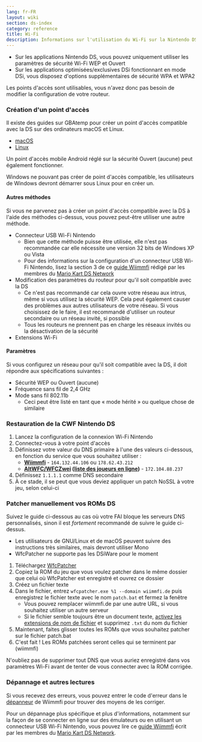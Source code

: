 ```yaml
---
lang: fr-FR
layout: wiki
section: ds-index
category: reference
title: Wi-Fi
description: Informations sur l'utilisation du Wi-Fi sur la Nintendo DS
---
```


- Sur les applications Nintendo DS, vous pouvez uniquement utiliser les paramètres de sécurité Wi-Fi WEP et Ouvert
- Sur les applications optimisées/exclusives DSi fonctionnant en mode DSi, vous disposez d'options supplémentaires de sécurité WPA et WPA2

Les points d'accès sont utilisables, vous n'avez donc pas besoin de modifier la configuration de votre routeur.

### Création d'un point d'accès
Il existe des guides sur GBAtemp pour créer un point d'accès compatible avec la DS sur des ordinateurs macOS et Linux.
- [macOS](https://gbatemp.net/threads/571658)
- [Linux](https://gbatemp.net/threads/543283)

Un point d'accès mobile Android réglé sur la sécurité Ouvert (aucune) peut également fonctionner.

Windows ne pouvant pas créer de point d'accès compatible, les utilisateurs de Windows devront démarrer sous Linux pour en créer un.
#### Autres méthodes
Si vous ne parvenez pas à créer un point d'accès compatible avec la DS à l'aide des méthodes ci-dessus, vous pouvez peut-être utiliser une autre méthode.
- Connecteur USB Wi-Fi Nintendo
  - Bien que cette méthode puisse être utilisée, elle n'est pas recommandée car elle nécessite une version 32 bits de Windows XP ou Vista
  - Pour des informations sur la configuration d'un connecteur USB Wi-Fi Nintendo, lisez la section 3 de ce [guide Wiimmfi](https://docs.google.com/document/d/1f3PChwQig40UaiPXlh-Gi5CggGiBPzyrpiecLZlT8ZE/edit?usp=sharing) rédigé par les membres du [Mario Kart DS Network](https://discord.gg/pa9bea6)
- Modification des paramètres du routeur pour qu'il soit compatible avec la DS
  - Ce n'est pas recommandé car cela ouvre votre réseau aux intrus, même si vous utilisez la sécurité WEP. Cela peut également causer des problèmes aux autres utilisateurs de votre réseau. Si vous choisissez de le faire, il est recommandé d'utiliser un routeur secondaire ou un réseau invité, si possible
  - Tous les routeurs ne prennent pas en charge les réseaux invités ou la désactivation de la sécurité
- Extensions Wi-Fi

#### Paramètres
Si vous configurez un réseau pour qu'il soit compatible avec la DS, il doit répondre aux spécifications suivantes :
- Sécurité WEP ou Ouvert (aucune)
- Fréquence sans fil de 2,4 GHz
- Mode sans fil 802.11b
  - Ceci peut être listé en tant que « mode hérité » ou quelque chose de similaire

### Restauration de la CWF Nintendo DS
1. Lancez la configuration de la connexion Wi-Fi Nintendo
1. Connectez-vous à votre point d'accès
1. Définissez votre valeur du DNS primaire à l'une des valeurs ci-dessous, en fonction du service que vous souhaitez utiliser :
   - **[Wiimmfi](https://wiimmfi.de)** - `164.132.44.106` ou `178.62.43.212`
   - **[AltWFC/WFCZwei](https://save-nintendo-wifi.com/) ([liste des joueurs en ligne](http://zwei.moe:9001))** - `172.104.88.237`
1. Définissez `1.1.1.1` comme DNS secondaire
1. À ce stade, il se peut que vous deviez appliquer un patch NoSSL à votre jeu, selon celui-ci

### Patcher manuellement vos ROMs DS
Suivez le guide ci-dessous au cas où votre FAI bloque les serveurs DNS personnalisés, sinon il est *fortement* recommandé de suivre le guide ci-dessus.

- Les utilisateurs de GNU/Linux et de macOS peuvent suivre des instructions très similaires, mais devront utiliser Mono
- WfcPatcher ne supporte pas les DSiWare pour le moment

1. Téléchargez [WfcPatcher](https://github.com/AdmiralCurtiss/WfcPatcher/releases)
1. Copiez la ROM du jeu que vous voulez patcher dans le même dossier que celui où WfcPatcher est enregistré et ouvrez ce dossier
1. Créez un fichier texte
1. Dans le fichier, entrez `wfcpatcher.exe %1 --domain wiimmfi.de` puis enregistrez le fichier texte avec le nom `patch.bat` et fermez la fenêtre
   - Vous pouvez remplacer wiimmfi.de par une autre URL, si vous souhaitez utiliser un autre serveur
   - Si le fichier semble toujours être un document texte, [activez les extensions de nom de fichier](https://dsi.cfw.guide/file-extensions-%28windows%29) et supprimez `.txt` du nom du fichier
1. Maintenant, faites glisser toutes les ROMs que vous souhaitez patcher sur le fichier patch.bat
1. C'est fait ! Les ROMs patchées seront celles qui se terminent par (wiimmfi)

N'oubliez pas de supprimer tout DNS que vous auriez enregistré dans vos paramètres Wi-Fi avant de tenter de vous connecter avec la ROM corrigée.

### Dépannage et autres lectures
Si vous recevez des erreurs, vous pouvez entrer le code d'erreur dans le [dépanneur](https://wiimmfi.de/error) de Wiimmfi pour trouver des moyens de les corriger.

Pour un dépannage plus spécifique et plus d'informations, notamment sur la façon de se connecter en ligne sur des émulateurs ou en utilisant un connecteur USB Wi-Fi Nintendo, vous pouvez lire ce [guide Wiimmfi](https://docs.google.com/document/d/1f3PChwQig40UaiPXlh-Gi5CggGiBPzyrpiecLZlT8ZE/edit?usp=sharing) écrit par les membres du [Mario Kart DS Network](https://discord.gg/pa9bea6).
